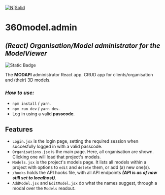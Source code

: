 ﻿[![N|Solid](https://360fabriek.nl/bmk.png)](https://360fabriek.nl)

# 360model.admin

## _**(React)** Organisation/Model administrator for the ModelViewer_

![Static Badge](<https://img.shields.io/badge/version-partially_functional_(update_in_progress)-D6161D>)

The **MODAPI** administrator React app.
CRUD app for clients/organisation and (their) 3D models.

### _How to use:_

- `npm install` / `yarn`.
- `npm run dev` / `yarn dev`.
- Log in using a valid **passcode**.

## Features

- `Login.jsx` is the login page, setting the required session when succesfully logged in with a valid passcode.
- `Organisations.jsx` is the main page. Here, all organisation are shown. Clicking one will load that project's models.
- `Models.jsx` is the project's models page. It lists all models within a project with options to `edit` and `delete` them, or add (a) new one(s).
- `/hooks` holds the API hooks file, with all API endpoints **_(API is as of now still set to localhost)_**.
- `AddModel.jsx` and `EditModel.jsx` do what the names suggest, through a modal over the `Models` readout.
